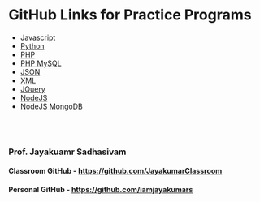# GitHub Links for Practice Programs

<ul>
<li><a href="https://github.com/JayakumarClassroom/Javascript">Javascript</a></li>
<li><a href="https://github.com/JayakumarClassroom/Python-Programs" target=_blank>  Python </a></li>
<li><a href="https://github.com/JayakumarClassroom/PHP-Programs" target=_blank>  PHP </a></li>
<li><a href="https://github.com/JayakumarClassroom/PHP_MYSQL" target=_blank>  PHP MySQL </a></li>
<li><a href="https://github.com/JayakumarClassroom/JSON" target=_blank>  JSON </a></li>
<li><a href="https://github.com/JayakumarClassroom/XML" target=_blank>  XML </a></li>
<li><a href="https://github.com/JayakumarClassroom/JQuery" target=_blank>  JQuery </a></li>
<li><a href="https://github.com/JayakumarClassroom/NodeJS" target=_blank>  NodeJS </a></li>
<li><a href="https://github.com/JayakumarClassroom/NodeJS_MongoDB" target=_blank> NodeJS MongoDB   </a></li>

</ul>

 <br /> <br />

### Prof. Jayakuamr Sadhasivam

#### Classroom GitHub - https://github.com/JayakumarClassroom

#### Personal GitHub - https://github.com/iamjayakumars
